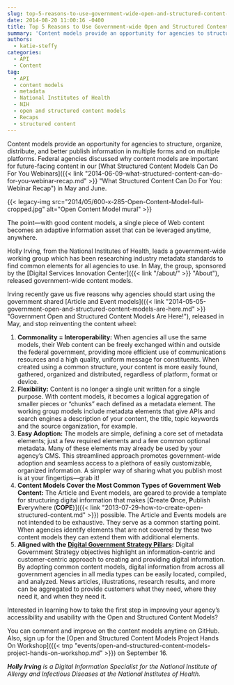 ```yaml
---
slug: top-5-reasons-to-use-government-wide-open-and-structured-content-models
date: 2014-08-20 11:00:16 -0400
title: Top 5 Reasons to Use Government-wide Open and Structured Content Models
summary: 'Content models provide an opportunity for agencies to structure, organize, distribute, and better publish information in multiple forms and on multiple platforms. Federal agencies discussed why content models are important for future-facing content in our What Structured Content Models Can Do For You Webinars in May and June.'
authors:
  - katie-steffy
categories:
  - API
  - Content
tag:
  - API
  - content models
  - metadata
  - National Institutes of Health
  - NIH
  - open and structured content models
  - Recaps
  - structured content
---
```


Content models provide an opportunity for agencies to structure, organize, distribute, and better publish information in multiple forms and on multiple platforms. Federal agencies discussed why content models are important for future-facing content in our [What Structured Content Models Can Do For You Webinars]({{< link "2014-06-09-what-structured-content-can-do-for-you-webinar-recap.md" >}} "What Structured Content Can Do For You: Webinar Recap") in May and June.

{{< legacy-img src="2014/05/600-x-285-Open-Content-Model-full-cropped.jpg" alt="Open Content Model mural" >}}

The point—with good content models, a single piece of Web content becomes an adaptive information asset that can be leveraged anytime, anywhere.

Holly Irving, from the National Institutes of Health, leads a government-wide working group which has been researching industry metadata standards to find common elements for all agencies to use. In May, the group, sponsored by the [Digital Services Innovation Center]({{< link "/about/" >}} "About"), released government-wide content models.

Irving recently gave us five reasons why agencies should start using the government shared [Article and Event models]({{< link "2014-05-05-government-open-and-structured-content-models-are-here.md" >}} "Government Open and Structured Content Models Are Here!"), released in May, and stop reinventing the content wheel:

  1. **Commonality = Interoperability:** When agencies all use the same models, their Web content can be freely exchanged within and outside the federal government, providing more efficient use of communications resources and a high quality, uniform message for constituents. When created using a common structure, your content is more easily found, gathered, organized and distributed, regardless of platform, format or device.
  2. **Flexibility:** Content is no longer a single unit written for a single purpose. With content models, it becomes a logical aggregation of smaller pieces or “chunks” each defined as a metadata element. The working group models include metadata elements that give APIs and search engines a description of your content, the title, topic keywords and the source organization, for example.
  3. **Easy Adoption:** The models are simple, defining a core set of metadata elements; just a few required elements and a few common optional metadata. Many of these elements may already be used by your agency’s CMS. This streamlined approach promotes government-wide adoption and seamless access to a plethora of easily customizable, organized information. A simpler way of sharing what you publish most is at your fingertips—grab it!
  4. **Content Models Cover the Most Common Types of Government Web Content:** The Article and Event models, are geared to provide a template for structuring digital information that makes [**C**reate **O**nce, **P**ublish **E**verywhere (**COPE**)]({{< link "2013-07-29-how-to-create-open-structured-content.md" >}}) possible. The Article and Events models are not intended to be exhaustive. They serve as a common starting point. When agencies identify elements that are not covered by these two content models they can extend them with additional elements.
  5. **Aligned with the** [**Digital Government Strategy Pillars**](http://www.whitehouse.gov/sites/default/files/omb/egov/digital-government/digital-government.html)**:** Digital Government Strategy objectives highlight an information-centric and customer-centric approach to creating and providing digital information. By adopting common content models, digital information from across all government agencies in all media types can be easily located, compiled, and analyzed. News articles, illustrations, research results, and more can be aggregated to provide customers what they need, where they need it, and when they need it.

Interested in learning how to take the first step in improving your agency’s accessibility and usability with the Open and Structured Content Models?

You can comment and improve on the content models anytime on GitHub. Also, sign up for the [Open and Structured Content Models Project Hands On Workshop]({{< tmp "events/open-and-structured-content-models-project-hands-on-workshop.md" >}}) on September 16.

_**Holly Irving** is a Digital Information Specialist for the National Institute of Allergy and Infectious Diseases at the National Institutes of Health._
